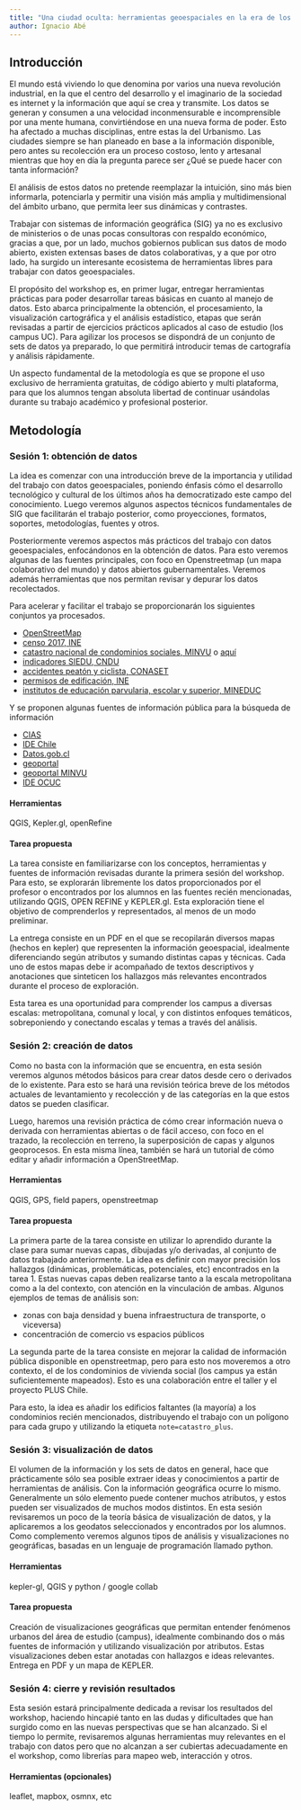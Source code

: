 ```yaml
---
title: "Una ciudad oculta: herramientas geoespaciales en la era de los datos"
author: Ignacio Abé
---
```


<!-- introducción más general sobre el valor de los datos GEO. -->

## Introducción

El mundo está viviendo lo que denomina por varios una nueva revolución industrial, en la que el centro del desarrollo y el imaginario de la sociedad es internet y la información que aquí se crea y transmite. Los datos se generan y consumen a una velocidad inconmensurable e incomprensible por una mente humana, convirtiéndose en una nueva forma de poder. Esto ha afectado a muchas disciplinas, entre estas la del Urbanismo. Las ciudades siempre se han planeado en base a la información disponible, pero antes su recolección era un proceso costoso, lento y artesanal mientras que hoy en día la pregunta parece ser ¿Qué se puede hacer con tanta información?

El análisis de estos datos no pretende reemplazar la intuición, sino más bien informarla, potenciarla y permitir una visión más amplia y multidimensional del ámbito urbano, que permita leer sus dinámicas y contrastes.

Trabajar con sistemas de información geográfica (SIG) ya no es exclusivo de ministerios o de unas pocas consultoras con respaldo económico, gracias a que, por un lado, muchos gobiernos publican sus datos de modo abierto, existen extensas bases de datos colaborativas, y a que por otro lado, ha surgido un interesante ecosistema de herramientas libres para trabajar con datos geoespaciales.

El propósito del workshop es, en primer lugar, entregar herramientas prácticas para poder desarrollar tareas básicas en cuanto al manejo de datos. Esto abarca principalmente la obtención, el procesamiento, la visualización cartográfica y el análisis estadístico, etapas que serán revisadas a partir de ejercicios prácticos aplicados al caso de estudio (los campus UC). Para agilizar los procesos se dispondrá de un conjunto de sets de datos ya preparado, lo que permitirá introducir temas de cartografía y análisis rápidamente.

Un aspecto fundamental de la metodología es que se propone el uso exclusivo de herramienta gratuitas, de código abierto y multi plataforma, para que los alumnos tengan absoluta libertad de continuar usándolas durante su trabajo académico y profesional posterior.

## Metodología

### Sesión 1: obtención de datos

La idea es comenzar con una introducción breve de la importancia y utilidad del trabajo con datos geoespaciales, poniendo énfasis cómo el desarrollo tecnológico y cultural de los últimos años ha democratizado este campo del conocimiento. Luego veremos algunos aspectos técnicos fundamentales de SIG que facilitarán el trabajo posterior, como proyecciones, formatos, soportes, metodologías, fuentes y otros.

Posteriormente veremos aspectos más prácticos del trabajo con datos geoespaciales, enfocándonos en la obtención de datos. Para esto veremos algunas de las fuentes principales, con foco en Openstreetmap (un mapa colaborativo del mundo) y datos abiertos gubernamentales. Veremos además herramientas que nos permitan revisar y depurar los datos recolectados.

Para acelerar y facilitar el trabajo se proporcionarán los siguientes conjuntos ya procesados.

- [OpenStreetMap](https://www.openstreetmap.org/#map=15/-33.4390/-70.6341)
- [censo 2017, INE](http://www.censo2017.cl/servicio-de-mapas/)
- [catastro nacional de condominios sociales, MINVU](http://minvuhistorico.minvu.cl/opensite_20160405114853.aspx) o [aquí](http://www.ide.cl/index.php/planificacion-y-catastro/item/1851-catastro-nacional-de-condominios-sociales)
- [indicadores SIEDU, CNDU](http://siedu.ine.cl/)
- [accidentes peatón y ciclista, CONASET](http://mapas-conaset.opendata.arcgis.com/)
- [permisos de edificación, INE](http://geoine-ine-chile.opendata.arcgis.com/search?q=permisos)
- [institutos de educación parvularia, escolar y superior, MINEDUC](http://www.geoportal.cl/geoportal/catalog/search/resource/resumen.page?uuid=%7BDF31295E-846D-49A0-A964-2A0641133194%7D)

Y se proponen algunas fuentes de información pública para la búsqueda de información

- [CIAS](https://drive.google.com/drive/folders/1_sMfB5Q0YtzBtf2akEehj9_7WlysHU3R?usp=sharing)
- [IDE Chile](http://www.ide.cl/index.php/informacion-territorial/descargar-informacion-territorial)
- [Datos.gob.cl](http://datos.gob.cl/)
- [geoportal](http://www.geoportal.cl/geoportal/catalog/main/home.page)
- [geoportal MINVU](http://ide.minvu.cl/geoportal/catalog/main/home.page)
- [IDE OCUC](https://ideocuc-ocuc.hub.arcgis.com/)

#### Herramientas

QGIS, Kepler.gl, openRefine

#### Tarea propuesta

La tarea consiste en familiarizarse con los conceptos, herramientas y fuentes de información revisadas durante la primera sesión del workshop. Para esto, se explorarán libremente los datos proporcionados por el profesor o encontrados por los alumnos en las fuentes recién mencionadas, utilizando QGIS, OPEN REFINE y KEPLER.gl. Esta exploración tiene el objetivo de comprenderlos y representados, al menos de un modo preliminar.

La entrega consiste en un PDF en el que se recopilarán diversos mapas (hechos en kepler) que representen la información geoespacial, idealmente diferenciando según atributos y sumando distintas capas y técnicas. Cada uno de estos mapas debe ir acompañado de textos descriptivos y anotaciones que sinteticen los hallazgos más relevantes encontrados durante el proceso de exploración.

Esta tarea es una oportunidad para comprender los campus a diversas escalas: metropolitana, comunal y local, y con distintos enfoques temáticos, sobreponiendo y conectando escalas y temas a través del análisis.

### Sesión 2: creación de datos

<!-- Para la información geoespacial, las restricciones de acceso y uso, junto con la enorme inconsistencia en el modo de denominar y representar elementos es un dolor de cabeza a la hora de trabajar. Un proyecto que pretende resolver algunos de estos problemas y que ha revolucionado el ámbito geoespacial es Openstreetmap (u OSM), una base de datos geográficos del mundo entero. En esta sesión se mostrará cómo funciona OSM, cómo se puede descargar y añadir información y cómo puede utilizarse. -->

Como no basta con la información que se encuentra, en esta sesión veremos algunos métodos básicos para crear datos desde cero o derivados de lo existente. Para esto se hará una revisión teórica breve de los métodos actuales de levantamiento y recolección y de las categorías en la que estos datos se pueden clasificar.

Luego, haremos una revisión práctica de cómo crear información nueva o derivada con herramientas abiertas o de fácil acceso, con foco en el trazado, la recolección en terreno, la superposición de capas y algunos geoprocesos. En esta misma línea, también se hará un tutorial de cómo editar y añadir información a OpenStreetMap.

#### Herramientas

QGIS, GPS, field papers, openstreetmap

#### Tarea propuesta

La primera parte de la tarea consiste en utilizar lo aprendido durante la clase para sumar nuevas capas, dibujadas y/o derivadas, al conjunto de datos trabajado anteriormente. La idea es definir con mayor precisión los hallazgos (dinámicas, problemáticas, potenciales, etc) encontrados en la tarea 1. Estas nuevas capas deben realizarse tanto a la escala metropolitana como a la del contexto, con atención en la vinculación de ambas. Algunos ejemplos de temas de análisis son:

- zonas con baja densidad y buena infraestructura de transporte, o viceversa)
- concentración de comercio vs espacios públicos

La segunda parte de la tarea consiste en mejorar la calidad de información pública disponible en openstreetmap, pero para esto nos moveremos a otro contexto, el de los condominios de vivienda social (los campus ya están suficientemente mapeados). Esto es una colaboración entre el taller y el proyecto PLUS Chile.

Para esto, la idea es añadir los edificios faltantes (la mayoría) a los condominios recién mencionados, distribuyendo el trabajo con un polígono para cada grupo y utilizando la etiqueta `note=catastro_plus`.

### Sesión 3: visualización de datos

El volumen de la información y los sets de datos en general, hace que prácticamente sólo sea posible extraer ideas y conocimientos a partir de herramientas de análisis. Con la información geográfica ocurre lo mismo. Generalmente un sólo elemento puede contener muchos atributos, y estos pueden ser visualizados de muchos modos distintos. En esta sesión revisaremos un poco de la teoría básica de visualización de datos, y la aplicaremos a los geodatos seleccionados y encontrados por los alumnos. Como complemento veremos algunos tipos de análisis y visualizaciones no geográficas, basadas en un lenguaje de programación llamado python.

#### Herramientas

kepler-gl, QGIS y python / google collab

#### Tarea propuesta

Creación de visualizaciones geográficas que permitan entender fenómenos urbanos del área de estudio (campus), idealmente combinando dos o más fuentes de información y utilizando visualización por atributos. Estas visualizaciones deben estar anotadas con hallazgos e ideas relevantes. Entrega en PDF y un mapa de KEPLER.

### Sesión 4: cierre y revisión resultados

Esta sesión estará principalmente dedicada a revisar los resultados del workshop, haciendo hincapié tanto en las dudas y dificultades que han surgido como en las nuevas perspectivas que se han alcanzado. Si el tiempo lo permite, revisaremos algunas herramientas muy relevantes en el trabajo con datos pero que no alcanzan a ser cubiertas adecuadamente en el workshop, como librerías para mapeo web, interacción y otros.

#### Herramientas (opcionales)

leaflet, mapbox, osmnx, etc
